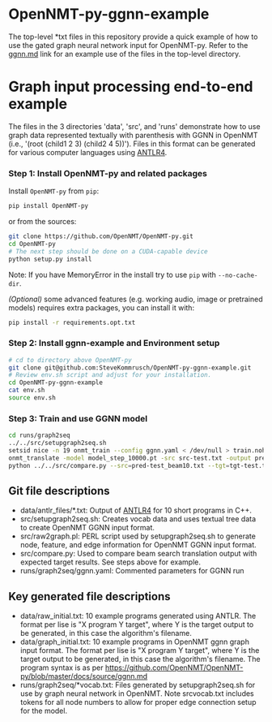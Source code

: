 # OpenNMT-py-ggnn-example 

The top-level *txt files in this repository provide a quick example of how to use the gated graph neural network input for OpenNMT-py. Refer to the [ggnn.md](https://opennmt.net/OpenNMT-py/examples/GGNN.html) link for an example use of the files in the top-level directory.

# Graph input processing end-to-end example

The files in the 3 directories 'data', 'src', and 'runs' demonstrate how to use graph data represented textually with parenthesis with GGNN in OpenNMT (i.e., '(root (child1 2 3) (child2 4 5))'). Files in this format can be generated for various computer languages using [ANTLR4](https://www.antlr.org/).

### Step 1: Install OpenNMT-py and related packages
Install `OpenNMT-py` from `pip`:
```bash
pip install OpenNMT-py
```

or from the sources:
```bash
git clone https://github.com/OpenNMT/OpenNMT-py.git
cd OpenNMT-py
# The next step should be done on a CUDA-capable device
python setup.py install
```

Note: If you have MemoryError in the install try to use `pip` with `--no-cache-dir`.

*(Optional)* some advanced features (e.g. working audio, image or pretrained models) requires extra packages, you can install it with:
```bash
pip install -r requirements.opt.txt
```

### Step 2: Install ggnn-example and Environment setup
```bash
# cd to directory above OpenNMT-py
git clone git@github.com:SteveKommrusch/OpenNMT-py-ggnn-example.git
# Review env.sh script and adjust for your installation.
cd OpenNMT-py-ggnn-example
cat env.sh
source env.sh
```

### Step 3: Train and use GGNN model
```bash
cd runs/graph2seq
../../src/setupgraph2seq.sh
setsid nice -n 19 onmt_train --config ggnn.yaml < /dev/null > train.nohup.out 2>&1
onmt_translate -model model_step_10000.pt -src src-test.txt -output pred-test_beam10.txt -gpu 0 -replace_unk -beam_size 10 -n_best 10 -batch_size 4 -verbose > trans10.out 2>&1
python ../../src/compare.py --src=pred-test_beam10.txt --tgt=tgt-test.txt -v > pass10.txt
```

## Git file descriptions
 * data/antlr_files/*.txt: Output of [ANTLR4](https://www.antlr.org/) for 10 short programs in C++.
 * src/setupgraph2seq.sh: Creates vocab data and uses textual tree data to create OpenNMT GGNN input format.
 * src/raw2graph.pl: PERL script used by setupgraph2seq.sh to generate node, feature, and edge information for OpenNMT GGNN input format.
 * src/compare.py: Used to compare beam search translation output with expected target results. See steps above for example.
 * runs/graph2seq/ggnn.yaml: Commented parameters for GGNN run

## Key generated file descriptions
 * data/raw_initial.txt: 10 example programs generated using ANTLR. The format per lise is "X program Y target", where Y is the target output to be generated, in this case the algorithm's filename.
 * data/graph_initial.txt: 10 example programs in OpenNMT ggnn graph input format. The format per lise is "X program Y target", where Y is the target output to be generated, in this case the algorithm's filename. The program syntax is as per https://github.com/OpenNMT/OpenNMT-py/blob/master/docs/source/ggnn.md
 * runs/graph2seq/*vocab.txt: Files generated by setupgraph2seq.sh for use by graph neural network in OpenNMT. Note srcvocab.txt includes tokens for all node numbers to allow for proper edge connection setup for the model.
